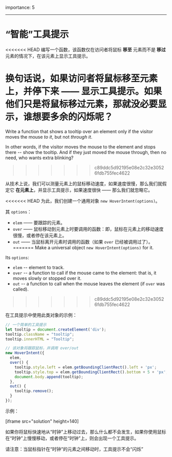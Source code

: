 importance: 5

---

# “智能”工具提示

<<<<<<< HEAD
编写一个函数，该函数仅在访问者将鼠标 **移至** 元素而不是 **移过** 元素的情况下，在该元素上显示工具提示。

换句话说，如果访问者将鼠标移至元素上，并停下来 —— 显示工具提示。如果他们只是将鼠标移过元素，那就没必要显示，谁想要多余的闪烁呢？
=======
Write a function that shows a tooltip over an element only if the visitor moves the mouse *to it*, but not *through it*.

In other words, if the visitor moves the mouse to the element and stops there -- show the tooltip. And if they just moved the mouse through, then no need, who wants extra blinking?
>>>>>>> c89ddc5d92195e08e2c32e30526fdb755fec4622

从技术上说，我们可以测量元素上的鼠标移动速度，如果速度很慢，那么我们就假定它 **在元素上**，并显示工具提示，如果速度很快 —— 那么我们就忽略它。

<<<<<<< HEAD
为此，我们创建一个通用对象 `new HoverIntent(options)`。

其 `options`：
- `elem` —— 要跟踪的元素。
- `over` —— 鼠标移动到元素上时要调用的函数：即，鼠标在元素上的移动速度很慢，或者停在该元素上。
- `out` —— 当鼠标离开元素时调用的函数（如果 `over` 已经被调用过了）。
=======
Make a universal object `new HoverIntent(options)` for it.

Its `options`:
- `elem` -- element to track.
- `over` -- a function to call if the mouse came to the element: that is, it moves slowly or stopped over it.
- `out` -- a function to call when the mouse leaves the element (if `over` was called).
>>>>>>> c89ddc5d92195e08e2c32e30526fdb755fec4622

在工具提示中使用此类对象的示例：

```js
// 一个简单的工具提示
let tooltip = document.createElement('div');
tooltip.className = "tooltip";
tooltip.innerHTML = "Tooltip";

// 该对象将跟踪鼠标，并调用 over/out
new HoverIntent({
  elem,
  over() {
    tooltip.style.left = elem.getBoundingClientRect().left + 'px';
    tooltip.style.top = elem.getBoundingClientRect().bottom + 5 + 'px';
    document.body.append(tooltip);
  },
  out() {
    tooltip.remove();
  }
});
```

示例：

[iframe src="solution" height=140]

如果你将鼠标快速地从“时钟”上移动过去，那么什么都不会发生，如果你使用鼠标在“时钟”上慢慢移动，或者停在“时钟”上，则会出现一个工具提示。

请注意：当鼠标指针在“时钟”的元素之间移动时，工具提示不会“闪烁”
